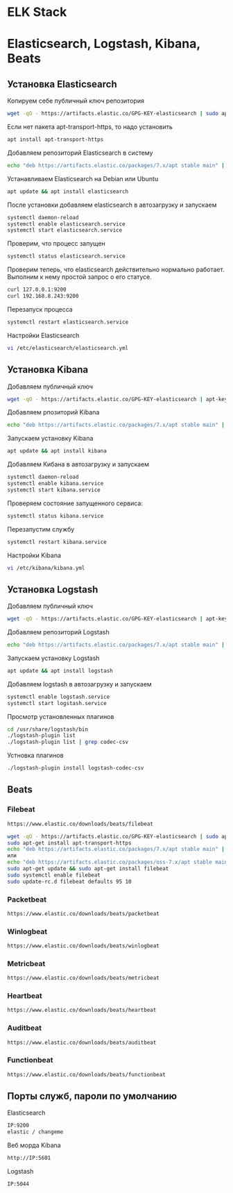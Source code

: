 # ELK Stack
# Elasticsearch, Logstash, Kibana, Beats

## Установка Elasticsearch
Копируем себе публичный ключ репозитория
```bash
wget -qO - https://artifacts.elastic.co/GPG-KEY-elasticsearch | sudo apt-key add -
```

Если нет пакета apt-transport-https, то надо установить
```bash
apt install apt-transport-https
```

Добавляем репозиторий Elasticsearch в систему
```bash
echo "deb https://artifacts.elastic.co/packages/7.x/apt stable main" | sudo tee /etc/apt/sources.list.d/elastic-7.x.list
```

Устанавливаем Elasticsearch на Debian или Ubuntu
```bash
apt update && apt install elasticsearch
```

После установки добавляем elasticsearch в автозагрузку и запускаем
```bash
systemctl daemon-reload 
systemctl enable elasticsearch.service 
systemctl start elasticsearch.service
```

Проверим, что процесс запущен
```bash
systemctl status elasticsearch.service
```

Проверим теперь, что elasticsearch действительно нормально работает. Выполним к нему простой запрос о его статусе. 
```bash
curl 127.0.0.1:9200
curl 192.168.8.243:9200
```

Перезапуск процесса
```bash
systemctl restart elasticsearch.service
```

Настройки Elasticsearch
```bash
vi /etc/elasticsearch/elasticsearch.yml
```
## Установка Kibana
Добавляем публичный ключ
```bash
wget -qO - https://artifacts.elastic.co/GPG-KEY-elasticsearch | apt-key add -
```

Добавляем рпозиторий Kibana
```bash
echo "deb https://artifacts.elastic.co/packages/7.x/apt stable main" | tee -a /etc/apt/sources.list.d/elastic-7.x.list
```

Запускаем установку Kibana
```bash
apt update && apt install kibana
```

Добавляем Кибана в автозагрузку и запускаем
```bash
systemctl daemon-reload
systemctl enable kibana.service
systemctl start kibana.service
```

Проверяем состояние запущенного сервиса:
```bash
systemctl status kibana.service
```

Перезапустим службу
```bash
systemctl restart kibana.service
```

Настройки Kibana
```bash
vi /etc/kibana/kibana.yml
```

## Установка Logstash
Добавляем публичный ключ
```bash
wget -qO - https://artifacts.elastic.co/GPG-KEY-elasticsearch | apt-key add -
```

Добавляем рeпозиторий Logstash
```bash
echo "deb https://artifacts.elastic.co/packages/7.x/apt stable main" | tee -a /etc/apt/sources.list.d/elastic-7.x.list
```

Запускаем установку Logstash
```bash
apt update && apt install logstash
```

Добавляем logstash в автозагрузку и запускаем
```bash
systemctl enable logstash.service
systemctl start logstash.service
```

Просмотр установленных плагинов
```bash
cd /usr/share/logstash/bin
./logstash-plugin list
./logstash-plugin list | grep codec-csv
```

Устновка плагинов
```bash
./logstash-plugin install logstash-codec-csv
```
## Beats
### Filebeat
```bash
https://www.elastic.co/downloads/beats/filebeat
```
```bash
wget -qO - https://artifacts.elastic.co/GPG-KEY-elasticsearch | sudo apt-key add -
sudo apt-get install apt-transport-https
echo "deb https://artifacts.elastic.co/packages/7.x/apt stable main" | sudo tee -a /etc/apt/sources.list.d/elastic-7.x.list
или
echo "deb https://artifacts.elastic.co/packages/oss-7.x/apt stable main" | sudo tee -a /etc/apt/sources.list.d/elastic-7.x.list
sudo apt-get update && sudo apt-get install filebeat
sudo systemctl enable filebeat
sudo update-rc.d filebeat defaults 95 10
```

### Packetbeat
```bash
https://www.elastic.co/downloads/beats/packetbeat
```

### Winlogbeat
```bash
https://www.elastic.co/downloads/beats/winlogbeat
```

### Metricbeat
```bash
https://www.elastic.co/downloads/beats/metricbeat
```
### Heartbeat
```bash
https://www.elastic.co/downloads/beats/heartbeat
```

### Auditbeat
```bash
https://www.elastic.co/downloads/beats/auditbeat
```

### Functionbeat
```bash
https://www.elastic.co/downloads/beats/functionbeat
```

##  Порты служб, пароли по умолчанию
Elasticsearch
```bash
IP:9200
elastic / changeme
```

Веб морда Kibana
```bash
http://IP:5601
```

Logstash
```bash
IP:5044
```

